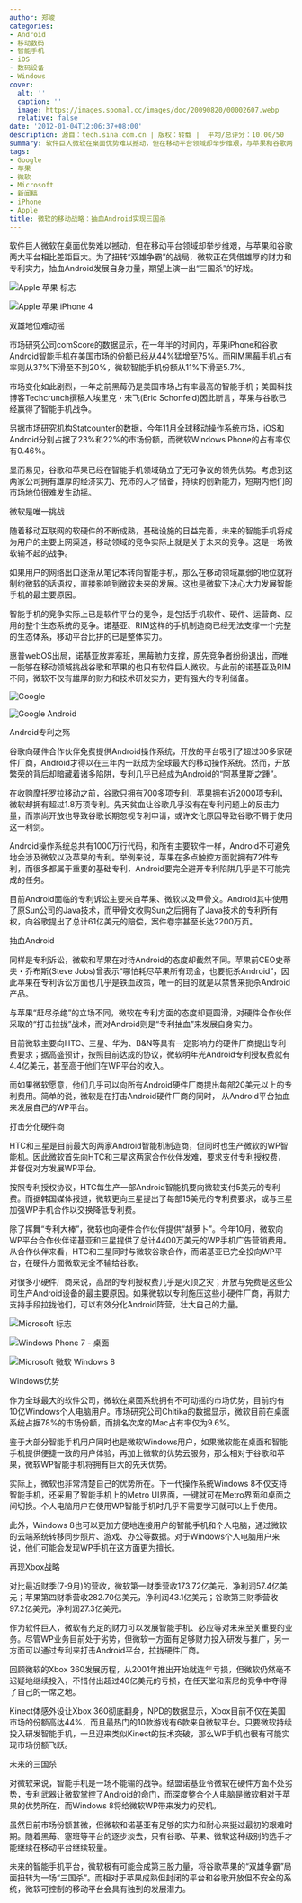 ```yaml
---
author: 郑峻
categories:
- Android
- 移动数码
- 智能手机
- iOS
- 数码设备
- Windows
cover:
  alt: ''
  caption: ''
  image: https://images.soomal.cc/images/doc/20090820/00002607.webp
  relative: false
date: '2012-01-04T12:06:37+08:00'
description: 源自：tech.sina.com.cn | 版权：转载 |  平均/总评分：10.00/50
summary: 软件巨人微软在桌面优势难以撼动，但在移动平台领域却举步维艰，与苹果和谷歌两大平台相比差距巨大。目前，微软正在凭借雄厚的财力和专利实力，抽血Android用以发展自身力量。而在未来的智能手机平台，微软极有可能会成第三股力量，将谷歌苹果的“双雄争霸”局面扭转为一场“三国杀”。市场研究公司comScore的数据显示……
tags:
- Google
- 苹果
- 微软
- Microsoft
- 新闻稿
- iPhone
- Apple
title: 微软的移动战略：抽血Android实现三国杀
---
```


软件巨人微软在桌面优势难以撼动，但在移动平台领域却举步维艰，与苹果和谷歌两大平台相比差距巨大。为了扭转“双雄争霸”的战局，微软正在凭借雄厚的财力和专利实力，抽血Android发展自身力量，期望上演一出“三国杀”的好戏。



![Apple 苹果 标志](https://images.soomal.cc/images/doc/20100924/00007326.webp)



![Apple 苹果 iPhone 4](https://images.soomal.cc/images/doc/20100608/00005936.webp)



双雄地位难动摇



市场研究公司comScore的数据显示，在一年半的时间内，苹果iPhone和谷歌Android智能手机在美国市场的份额已经从44%猛增至75%。而RIM黑莓手机占有率则从37%下滑至不到20%，微软智能手机份额从11%下滑至5.7%。



市场变化如此剧烈，一年之前黑莓仍是美国市场占有率最高的智能手机；美国科技博客Techcrunch撰稿人埃里克・宋飞(Eric Schonfeld)因此断言，苹果与谷歌已经赢得了智能手机战争。



另据市场研究机构Statcounter的数据，今年11月全球移动操作系统市场，iOS和Android分别占据了23%和22%的市场份额，而微软Windows Phone的占有率仅有0.46%。



显而易见，谷歌和苹果已经在智能手机领域确立了无可争议的领先优势。考虑到这两家公司拥有雄厚的经济实力、充沛的人才储备，持续的创新能力，短期内他们的市场地位很难发生动摇。



微软是唯一挑战



随着移动互联网的软硬件的不断成熟，基础设施的日益完善，未来的智能手机将成为用户的主要上网渠道，移动领域的竞争实际上就是关于未来的竞争。这是一场微软输不起的战争。



如果用户的网络出口逐渐从笔记本转向智能手机，那么在移动领域羸弱的地位就将制约微软的话语权，直接影响到微软未来的发展。这也是微软下决心大力发展智能手机的最主要原因。



智能手机的竞争实际上已是软件平台的竞争，是包括手机软件、硬件、运营商、应用的整个生态系统的竞争。诺基亚、RIM这样的手机制造商已经无法支撑一个完整的生态体系，移动平台比拼的已是整体实力。



惠普webOS出局，诺基亚放弃塞班，黑莓勉力支撑，原先竞争者纷纷退出，而唯一能够在移动领域挑战谷歌和苹果的也只有软件巨人微软。与此前的诺基亚及RIM不同，微软不仅有雄厚的财力和技术研发实力，更有强大的专利储备。



![Google](https://images.soomal.cc/images/doc/20100702/00006187.webp)



![Google Android](https://images.soomal.cc/images/doc/20100612/00006018.webp)



Android专利之殇



谷歌向硬件合作伙伴免费提供Android操作系统，开放的平台吸引了超过30多家硬件厂商，Android才得以在三年内一跃成为全球最大的移动操作系统。然而，开放繁荣的背后却暗藏着诸多陷阱，专利几乎已经成为Android的“阿基里斯之踵”。



在收购摩托罗拉移动之前，谷歌只拥有700多项专利，苹果拥有近2000项专利，微软却拥有超过1.8万项专利。先天贫血让谷歌几乎没有在专利问题上的反击力量，而崇尚开放也导致谷歌长期忽视专利申请，或许文化原因导致谷歌不屑于使用这一利剑。



Android操作系统总共有1000万行代码，和所有主要软件一样，Android不可避免地会涉及微软以及苹果的专利。举例来说，苹果在多点触控方面就拥有72件专利，而很多都属于重要的基础专利，Android要完全避开专利陷阱几乎是不可能完成的任务。



目前Android面临的专利诉讼主要来自苹果、微软以及甲骨文。Android其中使用了原Sun公司的Java技术，而甲骨文收购Sun之后拥有了Java技术的专利所有权，向谷歌提出了总计61亿美元的赔偿，案件卷宗甚至长达2200万页。



抽血Android



同样是专利诉讼，微软和苹果在对待Android的态度却截然不同。苹果前CEO史蒂夫・乔布斯(Steve Jobs)曾表示“哪怕耗尽苹果所有现金，也要扼杀Android”，因此苹果在专利诉讼方面也几乎是铁血政策，唯一的目的就是以禁售来扼杀Android产品。



与苹果“赶尽杀绝”的立场不同，微软在专利方面的态度却更圆滑，对硬件合作伙伴采取的“打击拉拢”战术，而对Android则是“专利抽血”来发展自身实力。



目前微软主要向HTC、三星、华为、B&N等具有一定影响力的硬件厂商提出专利费要求；据高盛预计，按照目前达成的协议，微软明年光Android专利授权费就有4.4亿美元，甚至高于他们在WP平台的收入。



而如果微软愿意，他们几乎可以向所有Android硬件厂商提出每部20美元以上的专利费用。简单的说，微软是在打击Android硬件厂商的同时， 从Android平台抽血来发展自己的WP平台。



打击分化硬件商



HTC和三星是目前最大的两家Android智能机制造商，但同时也生产微软的WP智能机。因此微软首先向HTC和三星这两家合作伙伴发难，要求支付专利授权费，并督促对方发展WP平台。



按照专利授权协议，HTC每生产一部Android智能机要向微软支付5美元的专利费。而据韩国媒体报道，微软更向三星提出了每部15美元的专利费要求，或与三星加强WP手机合作以交换降低专利费。



除了挥舞“专利大棒”，微软也向硬件合作伙伴提供“胡萝卜”。今年10月，微软向WP平台合作伙伴诺基亚和三星提供了总计4400万美元的WP手机广告营销费用。从合作伙伴来看，HTC和三星同时与微软谷歌合作，而诺基亚已完全投向WP平台，在硬件方面微软完全不输给谷歌。



对很多小硬件厂商来说，高昂的专利授权费几乎是灭顶之灾；开放与免费是这些公司生产Android设备的最主要原因。如果微软以专利施压这些小硬件厂商，再财力支持手段拉拢他们，可以有效分化Android阵营，壮大自己的力量。



![Microsoft 标志](https://images.soomal.cc/images/doc/20090820/00002607.webp)



![Windows Phone 7 - 桌面](https://images.soomal.cc/images/doc/20110219/00009310.webp)



![Microsoft 微软 Windows 8](https://images.soomal.cc/images/doc/20111115/00014957.webp)



Windows优势



作为全球最大的软件公司，微软在桌面系统拥有不可动摇的市场优势，目前约有10亿Windows个人电脑用户。市场研究公司Chitika的数据显示，微软目前在桌面系统占据78%的市场份额，而排名次席的Mac占有率仅为9.6%。



鉴于大部分智能手机用户同时也是微软Windows用户，如果微软能在桌面和智能手机提供便捷一致的用户体验，再加上微软的优势云服务，那么相对于谷歌和苹果，微软WP智能手机将拥有巨大的先天优势。



实际上，微软也非常清楚自己的优势所在。下一代操作系统Windows 8不仅支持智能手机，还采用了智能手机上的Metro UI界面，一键就可在Metro界面和桌面之间切换。个人电脑用户在使用WP智能手机时几乎不需要学习就可以上手使用。



此外，Windows 8也可以更加方便地连接用户的智能手机和个人电脑，通过微软的云端系统转移同步照片、游戏、办公等数据。对于Windows个人电脑用户来说，他们可能会发现WP手机在这方面更为擅长。



再现Xbox战略



对比最近财季(7-9月)的营收，微软第一财季营收173.72亿美元，净利润57.4亿美元；苹果第四财季营收282.70亿美元，净利润43.1亿美元；谷歌第三财季营收97.2亿美元，净利润27.3亿美元。



作为软件巨人，微软有充足的财力可以发展智能手机、必应等对未来至关重要的业务。尽管WP业务目前处于劣势，但微软一方面有足够财力投入研发与推广，另一方面可以通过专利来打击Android平台，拉拢硬件厂商。



回顾微软的Xbox 360发展历程，从2001年推出开始就连年亏损，但微软仍然毫不迟疑地继续投入，不惜付出超过40亿美元的亏损，在任天堂和索尼的竞争中夺得了自己的一席之地。



Kinect体感外设让Xbox 360彻底翻身，NPD的数据显示，Xbox目前不仅在美国市场的份额高达44%，而且最热门的10款游戏有6款来自微软平台。只要微软持续投入研发智能手机，一旦迎来类似Kinect的技术突破，那么WP手机也很有可能实现市场份额飞跃。



未来的三国杀



对微软来说，智能手机是一场不能输的战争。结盟诺基亚令微软在硬件方面不处劣势，专利武器让微软掌控了Android的命门，而深度整合个人电脑是微软相对于苹果的优势所在，而Windows 8将给微软WP带来发力的契机。



虽然目前市场份额甚微，但微软和诺基亚有足够的实力和耐心来挺过最初的艰难时期。随着黑莓、塞班等平台的逐步淡去，只有谷歌、苹果、微软这种级别的选手才能继续在移动平台继续较量。



未来的智能手机平台，微软极有可能会成第三股力量，将谷歌苹果的“双雄争霸”局面扭转为一场“三国杀”。而相对于苹果成熟但封闭的平台和谷歌开放但不安全的系统，微软可控制的移动平台会具有独到的发展潜力。
